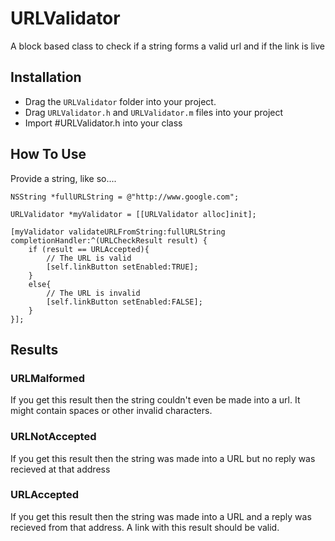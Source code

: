URLValidator
============

A block based class to check if a string forms a valid url and if the link is live

## Installation

* Drag the `URLValidator` folder into your project.
* Drag `URLValidator.h` and `URLValidator.m` files into your project 
* Import #URLValidator.h into your class


## How To Use

Provide a string, like so....

    NSString *fullURLString = @"http://www.google.com";
    
    URLValidator *myValidator = [[URLValidator alloc]init];

    [myValidator validateURLFromString:fullURLString completionHandler:^(URLCheckResult result) {
        if (result == URLAccepted){
            // The URL is valid
            [self.linkButton setEnabled:TRUE];
        }
        else{
            // The URL is invalid
            [self.linkButton setEnabled:FALSE];
        }
    }];

## Results

### URLMalformed
If you get this result then the string couldn't even be made into a url. It might contain spaces or other invalid characters.

### URLNotAccepted
If you get this result then the string was made into a URL but no reply was recieved at that address

### URLAccepted
If you get this result then the string was made into a URL and a reply was recieved from that address. A link with this result should be valid.


